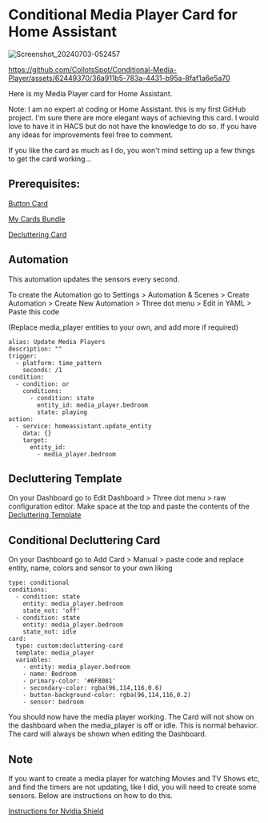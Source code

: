 # **Conditional Media Player Card for Home Assistant**

![Screenshot_20240703-052457](https://github.com/CollotsSpot/Conditional-Media-Player/assets/62449370/548272ef-12af-4693-b647-a6d2a85d00b3)


https://github.com/CollotsSpot/Conditional-Media-Player/assets/62449370/36a911b5-783a-4431-b95a-8faf1a6e5a70



Here is my Media Player card for Home Assistant.

Note: I am no expert at coding or Home Assistant. this is my first GitHub project. I'm sure there are more elegant ways of achieving this card. I would love to have it in HACS but do not have the knowledge to do so. If you have any ideas for improvements feel free to comment.

If you like the card as much as I do, you won't mind setting up a few things to get the card working...

## **Prerequisites:**

[Button Card](https://github.com/custom-cards/button-card)

[My Cards Bundle](https://github.com/AnthonMS/my-cards)

[Decluttering Card](https://github.com/custom-cards/decluttering-card)


## Automation

This automation updates the sensors every second.

To create the Automation go to Settings > Automation & Scenes > Create Automation > Create New Automation > Three dot menu > Edit in YAML > Paste this code

(Replace media_player entities to your own, and add more if required)

```
alias: Update Media Players
description: ""
trigger:
  - platform: time_pattern
    seconds: /1
condition:
  - condition: or
    conditions:
      - condition: state
        entity_id: media_player.bedroom
        state: playing
action:
  - service: homeassistant.update_entity
    data: {}
    target:
      entity_id:
        - media_player.bedroom
```

## Decluttering Template

On your Dashboard go to Edit Dashboard > Three dot menu > raw configuration editor. Make space at the top and paste the contents of the [Decluttering Template](decluttering-template.yaml)

## Conditional Decluttering Card

On your Dashboard go to Add Card > Manual > paste code and replace entity, name, colors and sensor to your own liking

```
type: conditional
conditions:
  - condition: state
    entity: media_player.bedroom
    state_not: 'off'
  - condition: state
    entity: media_player.bedroom
    state_not: idle
card:
  type: custom:decluttering-card
  template: media_player
  variables:
    - entity: media_player.bedroom
    - name: Bedroom
    - primary-color: '#6F8081'
    - secondary-color: rgba(96,114,116,0.6)
    - button-background-color: rgba(96,114,116,0.2)
    - sensor: bedroom
```

You should now have the media player working. The Card will not show on the dashboard when the media_player is off or idle. This is normal behavior. The card will always be shown when editing the Dashboard.




## Note

If you want to create a media player for watching Movies and TV Shows etc, and find the timers are not updating, like I did, you will need to create some sensors. Below are instructions on how to do this.

[Instructions for Nvidia Shield](Nvidia-Shield.md)
